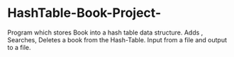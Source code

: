 # HashTable-Book-Project-
Program which stores Book into a hash table data structure. Adds , Searches, Deletes a book from the Hash-Table. Input from a file and output to a file.
